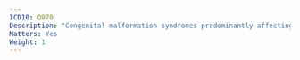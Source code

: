 ```yaml
---
ICD10: Q870
Description: "Congenital malformation syndromes predominantly affecting facial appearance"
Matters: Yes
Weight: 1
---
```

